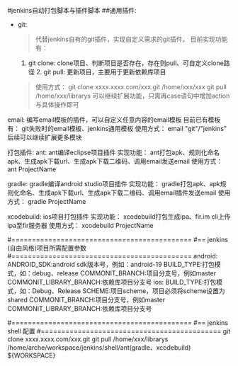 
#jenkins自动打包脚本与插件脚本
##通用插件:
  + git:
	> 代替jenkins自有的git插件，实现自定义需求的git插件。
	> 目前实现功能有：
	  1. git clone:
	      clone项目、判断项目是否存在，存在则pull、可自定义clone路径
          2. git pull:
              更新项目，主要用于更新依赖库项目
	> 使用方式：
	  git clone xxxx.xxxx.com/xxx.git /home/xxx/xxx
	  git pull /home/xxx/librarys
	> 可以继续扩展功能，只需再case语句中增加action与具体操作即可
  
  email:
	编写email模板的插件，可以自定义任意内容的email模板
	目前已有模板有：
	  git失败时的email模板、jenkins通用模板
	使用方式：
	  email "git"/"jenkins"	
	后续可以继续扩展更多模块

打包插件:
  ant:
	ant编译eclipse项目插件
	实现功能：
	  ant打包apk、规则化命名apk、生成apk下载url、生成apk下载二维码、调用email发送email
	使用方式：
	  ant ProjectName

  gradle:
	gradle编译android studio项目插件
	实现功能：
	  gradle打包apk、apk规则化命名、生成apk下载url、生成apk下载二维码、调用email插件发送email
	使用方式：
	  gradle ProjectName

  xcodebuild:
  	ios项目打包插件
  	实现功能：
  	  xcodebuild打包生成ipa、fir.im cli上传ipa至fir服务器
  	使用方式：
  	  xcodebuild ProjectName



#============================================
#== jenkins (自由风格)项目所需配置参数
#============================================
android:
	ANDROID_SDK:android sdk版本号，例如：android-19
	BUILD_TYPE:打包模式，如：debug、release
	COMMONIT_BRANCH:项目分支号，例如master
	COMMONIT_LIBRARY_BRANCH:依赖库项目分支号
ios:
	BUILD_TYPE:打包模式，如：Debug、Release
	SCHEME:项目scheme，项目必须将scheme设置为shared
	COMMONIT_BRANCH:项目分支号，例如master
	COMMONIT_LIBRARY_BRANCH:依赖库项目分支号

#============================================
#== jenkins shell 配置
#============================================
git clone xxxx.xxxx.com/xxx.git
git pull /home/xxx/librarys
/home/arche/workspace/jenkins/shell/ant(gradle、xcodebuild) ${WORKSPACE}
